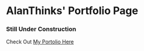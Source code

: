 # AlanThinks' Portfolio Page

### Still Under Construction

Check Out [My Portolio Here](http://alanthinks.com)

